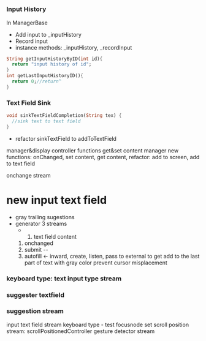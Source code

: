 #

### Input History
In ManagerBase
- Add input to _inputHistory
- Record input
- instance methods: _inputHistory, _recordInput

```dart
String getInputHistoryByID(int id){
  return "input history of id";
}
int getLastInputHistoryID(){
  return 0;//return^
}
```


[//]: # (```)

### Text Field Sink

```dart
void sinkTextFieldCompletion(String tex) {
  //sink text to text field
}
```

- refactor sinkTextField to addToTextField

manager&display controller
functions get&set content
manager 
new functions: 
    onChanged,
    set content, get content,
refactor:
    add to screen, add to text field

onchange stream


# new input text field
- gray trailing sugestions
- generator 3 streams
  - 1. text field content
  1. onchanged
  2. submit
  --
  3. autofill <- inward, create, listen, pass to external to get
     add to the last part of text with gray color
    prevent cursor misplacement


### keyboard type: text input type stream

### suggester textfield
### suggestion stream

input text field stream keyboard type - test
focusnode
set scroll position stream: scrollPositionedController
gesture detector stream
